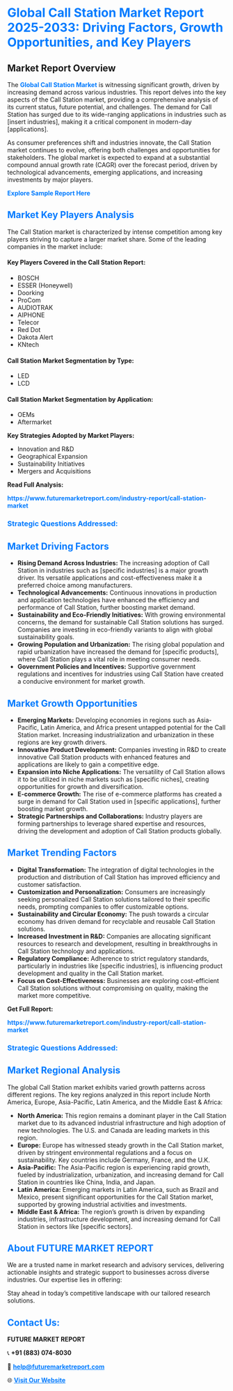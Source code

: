 <h1 style="color: #007BFF;">Global Call Station Market Report 2025-2033: Driving Factors, Growth Opportunities, and Key Players</h1>

<section id="overview">
<h2>Market Report Overview</h2>
<p>The <a href="https://www.futuremarketreport.com/industry-report/call-station-market" style="color: #007BFF; text-decoration: none;"><strong>Global Call Station Market</strong></a> is witnessing significant growth, driven by increasing demand across various industries. This report delves into the key aspects of the Call Station market, providing a comprehensive analysis of its current status, future potential, and challenges. The demand for Call Station has surged due to its wide-ranging applications in industries such as [insert industries], making it a critical component in modern-day [applications].</p>
<p>As consumer preferences shift and industries innovate, the Call Station market continues to evolve, offering both challenges and opportunities for stakeholders. The global market is expected to expand at a substantial compound annual growth rate (CAGR) over the forecast period, driven by technological advancements, emerging applications, and increasing investments by major players.</p>
</section>

<section id="overview">
<p><a href="https://www.futuremarketreport.com/request-sample/reportId=92355" style="color: #007BFF; text-decoration: none;"><strong>Explore Sample Report Here</strong></a></p>
</section>

<section id="key-players">
<h2 style="color: #007BFF;">Market Key Players Analysis</h2>
<p>The Call Station market is characterized by intense competition among key players striving to capture a larger market share. Some of the leading companies in the market include:</p>
<h4>Key Players Covered in the Call Station Report:</h4>
<ul><li>BOSCH</li><li>ESSER (Honeywell)</li><li>Doorking</li><li>ProCom</li><li>AUDIOTRAK</li><li>AIPHONE</li><li>Telecor</li><li>Red Dot</li><li>Dakota Alert</li><li>KNtech</li></ul>
<h4>Call Station Market Segmentation by Type:</h4>
<ul><li>LED</li><li>LCD</li></ul>

<h4>Call Station Market Segmentation by Application:</h4>
<ul><li>OEMs</li><li>Aftermarket</li></ul>
<p><strong>Key Strategies Adopted by Market Players:</strong></p>
<ul>
<li>Innovation and R&D</li>
<li>Geographical Expansion</li>
<li>Sustainability Initiatives</li>
<li>Mergers and Acquisitions</li>
</ul>
</section>

<section>
<p><strong>Read Full Analysis: </strong></p><a href="https://www.futuremarketreport.com/industry-report/call-station-market" style="color: #007BFF; text-decoration: none;"><strong>https://www.futuremarketreport.com/industry-report/call-station-market</strong></a>
<h3 style="color: #007BFF;">Strategic Questions Addressed:</h3>
</section>

<section id="driving-factors">
<h2 style="color: #007BFF;">Market Driving Factors</h2>
<ul>
<li><strong>Rising Demand Across Industries:</strong> The increasing adoption of Call Station in industries such as [specific industries] is a major growth driver. Its versatile applications and cost-effectiveness make it a preferred choice among manufacturers.</li>
<li><strong>Technological Advancements:</strong> Continuous innovations in production and application technologies have enhanced the efficiency and performance of Call Station, further boosting market demand.</li>
<li><strong>Sustainability and Eco-Friendly Initiatives:</strong> With growing environmental concerns, the demand for sustainable Call Station solutions has surged. Companies are investing in eco-friendly variants to align with global sustainability goals.</li>
<li><strong>Growing Population and Urbanization:</strong> The rising global population and rapid urbanization have increased the demand for [specific products], where Call Station plays a vital role in meeting consumer needs.</li>
<li><strong>Government Policies and Incentives:</strong> Supportive government regulations and incentives for industries using Call Station have created a conducive environment for market growth.</li>
</ul>
</section>

<section id="growth-opportunities">
<h2 style="color: #007BFF;">Market Growth Opportunities</h2>
<ul>
<li><strong>Emerging Markets:</strong> Developing economies in regions such as Asia-Pacific, Latin America, and Africa present untapped potential for the Call Station market. Increasing industrialization and urbanization in these regions are key growth drivers.</li>
<li><strong>Innovative Product Development:</strong> Companies investing in R&D to create innovative Call Station products with enhanced features and applications are likely to gain a competitive edge.</li>
<li><strong>Expansion into Niche Applications:</strong> The versatility of Call Station allows it to be utilized in niche markets such as [specific niches], creating opportunities for growth and diversification.</li>
<li><strong>E-commerce Growth:</strong> The rise of e-commerce platforms has created a surge in demand for Call Station used in [specific applications], further boosting market growth.</li>
<li><strong>Strategic Partnerships and Collaborations:</strong> Industry players are forming partnerships to leverage shared expertise and resources, driving the development and adoption of Call Station products globally.</li>
</ul>
</section>

<section id="trending-factors">
<h2 style="color: #007BFF;">Market Trending Factors</h2>
<ul>
<li><strong>Digital Transformation:</strong> The integration of digital technologies in the production and distribution of Call Station has improved efficiency and customer satisfaction.</li>
<li><strong>Customization and Personalization:</strong> Consumers are increasingly seeking personalized Call Station solutions tailored to their specific needs, prompting companies to offer customizable options.</li>
<li><strong>Sustainability and Circular Economy:</strong> The push towards a circular economy has driven demand for recyclable and reusable Call Station solutions.</li>
<li><strong>Increased Investment in R&D:</strong> Companies are allocating significant resources to research and development, resulting in breakthroughs in Call Station technology and applications.</li>
<li><strong>Regulatory Compliance:</strong> Adherence to strict regulatory standards, particularly in industries like [specific industries], is influencing product development and quality in the Call Station market.</li>
<li><strong>Focus on Cost-Effectiveness:</strong> Businesses are exploring cost-efficient Call Station solutions without compromising on quality, making the market more competitive.</li>
</ul>
</section>

<section>
<p><strong>Get Full Report: </strong></p><a href="https://www.futuremarketreport.com/industry-report/call-station-market" style="color: #007BFF; text-decoration: none;"><strong>https://www.futuremarketreport.com/industry-report/call-station-market</strong></a>
<h3 style="color: #007BFF;">Strategic Questions Addressed:</h3>
</section>


<section id="regional-analysis">
<h2 style="color: #007BFF;">Market Regional Analysis</h2>
<p>The global Call Station market exhibits varied growth patterns across different regions. The key regions analyzed in this report include North America, Europe, Asia-Pacific, Latin America, and the Middle East & Africa:</p>
<ul>
<li><strong>North America:</strong> This region remains a dominant player in the Call Station market due to its advanced industrial infrastructure and high adoption of new technologies. The U.S. and Canada are leading markets in this region.</li>
<li><strong>Europe:</strong> Europe has witnessed steady growth in the Call Station market, driven by stringent environmental regulations and a focus on sustainability. Key countries include Germany, France, and the U.K.</li>
<li><strong>Asia-Pacific:</strong> The Asia-Pacific region is experiencing rapid growth, fueled by industrialization, urbanization, and increasing demand for Call Station in countries like China, India, and Japan.</li>
<li><strong>Latin America:</strong> Emerging markets in Latin America, such as Brazil and Mexico, present significant opportunities for the Call Station market, supported by growing industrial activities and investments.</li>
<li><strong>Middle East & Africa:</strong> The region’s growth is driven by expanding industries, infrastructure development, and increasing demand for Call Station in sectors like [specific sectors].</li>
</ul>
</section>

<footer>
<h2 style="color: #007BFF;">About FUTURE MARKET REPORT</h2>
<p>We are a trusted name in market research and advisory services, delivering actionable insights and strategic support to businesses across diverse industries. Our expertise lies in offering:</p>

<p>Stay ahead in today’s competitive landscape with our tailored research solutions.</p>

<h2 style="color: #007BFF;">Contact Us:</h2>
<p><strong>FUTURE MARKET REPORT</strong></p>
<p>📞 <strong>+91 (883) 074-8030</strong></p>
<p>📧 <strong><a href="mailto:help@futuremarketreport.com" style="color: #007BFF;">help@futuremarketreport.com</a></strong></p>
<p>🌐 <strong><a href="https://www.futuremarketreport.com/" style="color: #007BFF;">Visit Our Website</a></strong></p>
</footer>